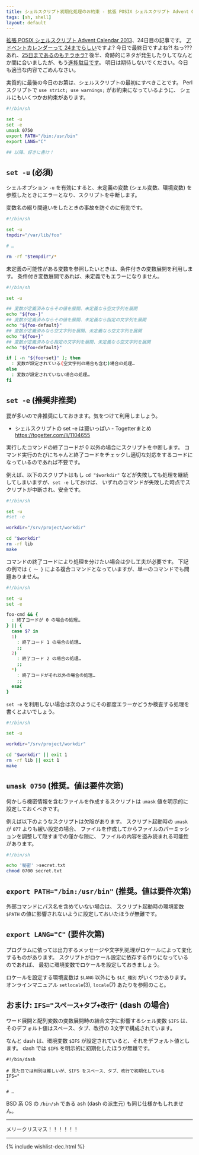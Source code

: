 ```yaml
---
title: シェルスクリプト初期化処理のお約束 - 拡張 POSIX シェルスクリプト Advent Calendar 2013
tags: [sh, shell]
layout: default
---
```


[拡張 POSIX シェルスクリプト Advent Calendar 2013](http://www.adventar.org/calendars/212)、24日目の記事です。
[アドベントカレンダーって 24までらしい](https://ja.wikipedia.org/wiki/%E3%82%A2%E3%83%89%E3%83%99%E3%83%B3%E3%83%88%E3%82%AB%E3%83%AC%E3%83%B3%E3%83%80%E3%83%BC)ですよ? 今日で最終日ですよね?! ねっ???
あれ、[25日まであるのもチラホラ?](https://www.google.com/search?q=%E3%82%A2%E3%83%89%E3%83%99%E3%83%B3%E3%83%88%E3%82%AB%E3%83%AC%E3%83%B3%E3%83%80%E3%83%BC&tbm=isch)
後半、奇跡的にネタが発生したりしてなんとか間に合いましたが、もう[進捗駄目です](https://www.google.com/search?q=%E9%80%B2%E6%8D%97%E3%83%80%E3%83%A1%E3%81%A7%E3%81%99&tbm=isch)。
明日は期待しないでください。今日も適当な内容でごめんなさい。

実質的に最後の今日のお第は、シェルスクリプトの最初にすべきことです。
Perl スクリプトで `use strict; use warnings;` がお約束になっているように、
シェルにもいくつかお約束があります。

``` sh
#!/bin/sh

set -u
set -e
umask 0750
export PATH="/bin:/usr/bin"
export LANG="C"

## 以降、好きに書け！
```

`set -u` (必須)
----------------------------------------------------------------------

シェルオプション `-u` を有効にすると、未定義の変数 (シェル変数、環境変数)
を参照したときにエラーとなり、スクリプトを中断します。

変数名の綴り間違いをしたときの事故を防ぐのに有効です。

``` sh
#!/bin/sh

set -u
tmpdir="/var/lib/foo"

# …

rm -rf "$tempdir"/*
```

未定義の可能性がある変数を参照したいときは、条件付きの変数展開を利用します。
条件付き変数展開であれば、未定義でもエラーになりません。

``` sh
#!/bin/sh

set -u

## 変数が定義済みならその値を展開、未定義なら空文字列を展開
echo "${foo-}"
## 変数が定義済みならその値を展開、未定義なら指定の文字列を展開
echo "${foo-default}"
## 変数が定義済みなら空文字列を展開、未定義なら空文字列を展開
echo "${foo+}"
## 変数が定義済みなら指定の文字列を展開、未定義なら空文字列を展開
echo "${foo+default}"

if [ -n "${foo+set}" ]; then
  : 変数が設定されている(空文字列の場合も含む)場合の処理…
else
  : 変数が設定されていない場合の処理…
fi
```

`set -e` (~~推奨~~非推奨)
----------------------------------------------------------------------

罠が多いので非推奨にしておきます。気をつけて利用しましょう。

* シェルスクリプトの set -e は罠いっぱい - Togetterまとめ  
  https://togetter.com/li/1104655

実行したコマンドの終了コードが 0 以外の場合にスクリプトを中断します。
コマンド実行のたびにちゃんと終了コードをチェックし適切な対応をするコードになっているのであれば不要です。

例えば、以下のスクリプトはもし `cd "$workdir"`
などが失敗しても処理を継続してしまいますが、`set -e` しておけば、
いずれのコマンドが失敗した時点でスクリプトが中断され、安全です。

``` sh
#!/bin/sh

set -u
#set -e

workdir="/srv/project/workdir"

cd "$workdir"
rm -rf lib
make
```

コマンドの終了コードにより処理を分けたい場合は少し工夫が必要です。
下記の例では `{ 〜 }`
による複合コマンドとなっていますが、単一のコマンドでも問題ありません。

``` sh
#!/bin/sh

set -u
set -e

foo-cmd && {
  : 終了コードが 0 の場合の処理…
} || {
  case $? in
  1)
    : 終了コード 1 の場合の処理…
    ;;
  2)
    : 終了コード 2 の場合の処理…
    ;;
  *)
    : 終了コードがそれ以外の場合の処理…
    ;;
  esac
}
```

`set -e` を利用しない場合は次のようにその都度エラーかどうか検査する処理を書くとよいでしょう。

``` sh
#!/bin/sh

set -u

workdir="/srv/project/workdir"

cd "$workdir" || exit 1
rm -rf lib || exit 1
make
```

`umask 0750` (推奨。値は要件次第)
----------------------------------------------------------------------

何かしら機密情報を含むファイルを作成するスクリプトは `umask`
値を明示的に設定しておくべきです。

例えば以下のようなスクリプトは欠陥があります。
スクリプト起動時の `umask` が `077` よりも緩い設定の場合、
ファイルを作成してからファイルのパーミッションを調整して隠すまでの僅かな隙に、
ファイルの内容を盗み読まれる可能性があります。

``` sh
#!/bin/sh

echo '秘密' >secret.txt
chmod 0700 secret.txt
```

`export PATH="/bin:/usr/bin"` (推奨。値は要件次第)
----------------------------------------------------------------------

外部コマンドにパス名を含めていない場合は、
スクリプト起動時の環境変数 `$PATH`
の値に影響されないように設定しておいたほうが無難です。

`export LANG="C"` (要件次第)
----------------------------------------------------------------------

プログラムに依っては出力するメッセージや文字列処理がロケールによって変化するものがあります。
スクリプトがロケール設定に依存する作りになっているのであれば、
最初に環境変数でロケールを設定しておきましょう。

ロケールを設定する環境変数は `$LANG` 以外にも `$LC_種別` がいくつかあります。
オンラインマニュアル `setlocale`(3), `locale`(7) あたりを参照のこと。

おまけ: `IFS="スペース+タブ+改行"` (dash の場合)
----------------------------------------------------------------------

ワード展開と配列変数の変数展開時の結合文字に影響するシェル変数
`$IFS` は、そのデフォルト値はスペース、タブ、改行の 3文字で構成されています。

なんと dash は、環境変数 `$IFS`
が設定されていると、それをデフォルト値とします。
dash では `$IFS` を明示的に初期化したほうが無難です。

``` console
#!/bin/dash

# 見た目では判別は難しいが、$IFS をスペース、タブ、改行で初期化している
IFS=" 	
"

# …
```

BSD 系 OS の `/bin/sh` である ash (dash の派生元) も同じ仕様かもしれません。

* * *

メリークリスマス！！！！！！

* * *

{% include wishlist-dec.html %}
